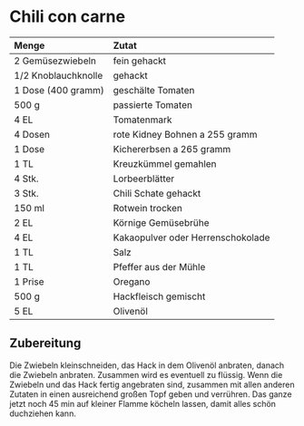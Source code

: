 # Chili con carne

| Menge        | Zutat           |
|:------------- |:-------------|
|2 Gemüsezwiebeln| fein gehackt|
|1/2 Knoblauchknolle| gehackt|
|1 Dose (400 gramm)| geschälte Tomaten|
|500 g |passierte Tomaten|
|4 EL |Tomatenmark|
|4 Dosen| rote Kidney Bohnen a 255 gramm|
|1 Dose |Kichererbsen a 265 gramm|
|1 TL |Kreuzkümmel gemahlen|
|4 Stk. |Lorbeerblätter|
|3 Stk. |Chili Schate gehackt|
|150 ml |Rotwein trocken|
|2 EL |Körnige Gemüsebrühe|
|4 EL |Kakaopulver oder Herrenschokolade|
|1 TL |Salz|
|1 TL |Pfeffer aus der Mühle|
|1 Prise| Oregano|
|500 g |Hackfleisch gemischt|
|5 EL |Olivenöl|


## Zubereitung

Die Zwiebeln kleinschneiden, das Hack in dem Olivenöl anbraten, danach die Zwiebeln
anbraten. Zusammen wird es eventuell zu flüssig. Wenn die Zwiebeln und das Hack fertig
angebraten sind, zusammen mit allen anderen Zutaten in einen ausreichend großen Topf
geben und verrühren. Das ganze jetzt noch 45 min auf kleiner Flamme köcheln lassen,
damit alles schön duchziehen kann.
